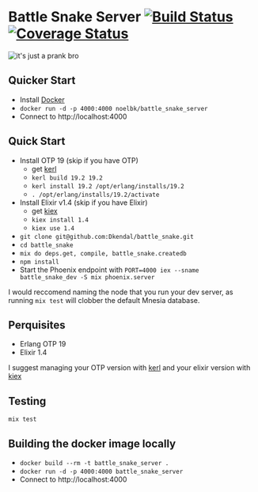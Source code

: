 # Battle Snake Server [![Build Status](https://travis-ci.org/Dkendal/battle_snake.svg?branch=v2.0.0)](https://travis-ci.org/Dkendal/battle_snake) [![Coverage Status](https://coveralls.io/repos/github/Dkendal/battle_snake/badge.svg?branch=v2.0.0)](https://coveralls.io/github/Dkendal/battle_snake?branch=v2.0.0)

![it's just a prank bro](http://imgur.com/Ytvm290.jpg)

## Quicker Start

  * Install [Docker](https://docs.docker.com/engine/installation/)
  * `docker run -d -p 4000:4000 noelbk/battle_snake_server`
  * Connect to http://localhost:4000

## Quick Start
  * Install OTP 19 (skip if you have OTP)
    * get [kerl](https://github.com/kerl/kerl)
    * `kerl build 19.2 19.2`
    * `kerl install 19.2 /opt/erlang/installs/19.2`
    * `. /opt/erlang/installs/19.2/activate`
  * Install Elixir v1.4 (skip if you have Elixir)
    * get [kiex](https://github.com/taylor/kiex)
    * `kiex install 1.4`
    * `kiex use 1.4`
  * `git clone git@github.com:Dkendal/battle_snake.git`
  * `cd battle_snake`
  * `mix do deps.get, compile, battle_snake.createdb`
  * `npm install`
  * Start the Phoenix endpoint with `PORT=4000 iex --sname battle_snake_dev -S mix phoenix.server`

  I would reccomend naming the node that you run your dev server, as running `mix test` will clobber the default Mnesia database.

## Perquisites
  * Erlang OTP 19
  * Elixir 1.4

  I suggest managing your OTP version with
  [kerl](https://github.com/kerl/kerl) and your elixir version with
  [kiex](https://github.com/taylor/kie://github.com/taylor/kiex)

## Testing
`mix test`

## Building the docker image locally

  * `docker build --rm -t battle_snake_server .`
  * `docker run -d -p 4000:4000 battle_snake_server`
  * Connect to http://localhost:4000

